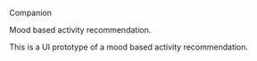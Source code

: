 Companion

Mood based activity recommendation.

This is a UI prototype of a mood based activity recommendation.

